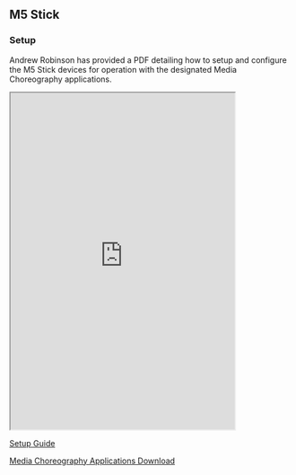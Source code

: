 ## M5 Stick

### Setup

Andrew Robinson has provided a PDF detailing how to setup and configure the M5 Stick devices for operation with the designated Media Choreography applications.

<iframe src="https://synthesis-asu-tml.github.io/Mated-Objects/M5%20Stick%20Setup%20Guide.pdf" width="400px" height=600px"> </iframe>

<a href="https://synthesis-asu-tml.github.io/Mated-Objects/M5%20Stick%20Setup%20Guide.pdf" target="_blank">Setup Guide</a>

[Media Choreography Applications Download](https://drive.google.com/drive/folders/1Jm1LXCb6_aPaMqAk0uplhBj-lXJRRrm2?usp=sharing)
